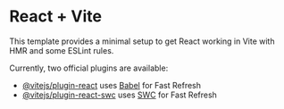 # React + Vite

This template provides a minimal setup to get React working in Vite with HMR and some ESLint rules.

Currently, two official plugins are available:

- [@vitejs/plugin-react](https://github.com/vitejs/vite-plugin-react/blob/main/packages/plugin-react/README.md) uses [Babel](https://babeljs.io/) for Fast Refresh
- [@vitejs/plugin-react-swc](https://github.com/vitejs/vite-plugin-react-swc) uses [SWC](https://swc.rs/) for Fast Refresh





<!-- Using Both: If you use both Multer and Cloudinary, you can save images temporarily on your server, then upload them to Cloudinary. This might be useful if you need to perform operations on the file before uploading. -->
<!-- Direct Upload: For simplicity, consider uploading directly to Cloudinary from the client side, which reduces server load and complexity. -->


<!-- 
Using localhost to connect your frontend to your backend during development is perfectly acceptable for automation tasks like posting to a Facebook page using the Facebook Graph API. However, there are some important considerations when it comes to the automation process:

Using Localhost for Automation
Local Testing:

When testing locally, having your frontend (React) communicate with your backend (Express) on localhost is standard practice. You can trigger the automation (like posting to Facebook) from your frontend, which sends a request to your backend API.
Endpoint Handling:

Your frontend should send the required data (title and image URL) to the backend endpoint (/postOnFB) correctly, and your backend should handle that request to post to Facebook.
Considerations for Automation with Facebook Graph API
Facebook's Restrictions:

Make sure to check Facebook’s API policies. If you’re developing locally, be aware that Facebook might have restrictions on testing actions that require a live URL or specific permissions. This is particularly relevant if your app is still in development mode on Facebook.
Deployment for Production:

When you are ready to deploy your application, you will need to update the API endpoints to point to your live server (not localhost). Automation for posting to Facebook will require your app to be accessible over the internet.
Facebook requires valid, publicly accessible URLs to process requests, especially for things like media uploads.
Network and CORS Issues:

If your frontend and backend are running on different ports (e.g., React on localhost:3000 and Express on localhost:8006), make sure you have set up CORS correctly on your Express server to allow requests from your frontend.
Webhook Consideration:

If you plan to automate posting based on events (e.g., when new content is uploaded), consider using webhooks. Facebook provides webhooks to listen for events and respond accordingly. However, this is a more complex implementation and requires your backend to be publicly accessible.
Conclusion
Local Development: It’s perfectly fine to use localhost for connecting your frontend and backend while developing and testing your automation flow.
Transition to Production: Once you're ready for production, make sure to change your API endpoints to a publicly accessible URL, which will allow you to automate posting to Facebook reliably. -->







<!-- https://x.com/tgsane23 -->
<!-- https://www.facebook.com/profile.php?id=61566503404677 -->

<!-- https://developers.facebook.com/tools/explorer/8093079670819639/?method=GET&path=431561330043088%2Ffeed&version=v21.0 -->


<!-- [ -->

<!-- twitter app name before AutoPostApp is????/--------------------------- -->
<!-- //1841819777217474560tgsane23 -->
<!-- ----------------------------------------------------------] -- ngrok config add-authtoken 2oSr2QHGgHas6HL8EazKFCLd69u_2KCtoSThErG4FjZ41EY2Y
ngrok http http://localhost:8080


- config/
   ├── cloudinary.js
   ├── database.js
- controllers/
   ├── authController.js
   ├── postController.js
- models/
   ├── Content.js
   ├── User.js
- routes/
   ├── authRoutes.js
   ├── postRoutes.js
- .env
- uploadShare.js


